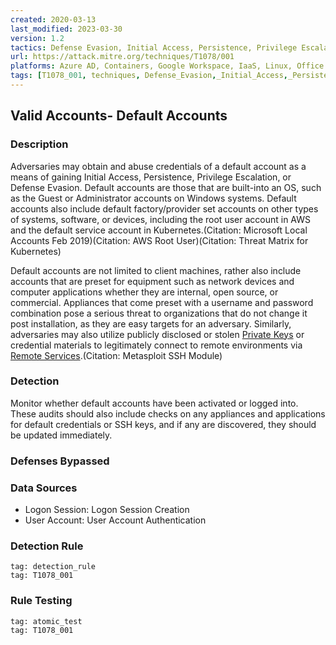 ```yaml
---
created: 2020-03-13
last_modified: 2023-03-30
version: 1.2
tactics: Defense Evasion, Initial Access, Persistence, Privilege Escalation
url: https://attack.mitre.org/techniques/T1078/001
platforms: Azure AD, Containers, Google Workspace, IaaS, Linux, Office 365, SaaS, Windows, macOS
tags: [T1078_001, techniques, Defense_Evasion,_Initial_Access,_Persistence,_Privilege_Escalation]
---
```


## Valid Accounts- Default Accounts

### Description

Adversaries may obtain and abuse credentials of a default account as a means of gaining Initial Access, Persistence, Privilege Escalation, or Defense Evasion. Default accounts are those that are built-into an OS, such as the Guest or Administrator accounts on Windows systems. Default accounts also include default factory/provider set accounts on other types of systems, software, or devices, including the root user account in AWS and the default service account in Kubernetes.(Citation: Microsoft Local Accounts Feb 2019)(Citation: AWS Root User)(Citation: Threat Matrix for Kubernetes)

Default accounts are not limited to client machines, rather also include accounts that are preset for equipment such as network devices and computer applications whether they are internal, open source, or commercial. Appliances that come preset with a username and password combination pose a serious threat to organizations that do not change it post installation, as they are easy targets for an adversary. Similarly, adversaries may also utilize publicly disclosed or stolen [Private Keys](https://attack.mitre.org/techniques/T1552/004) or credential materials to legitimately connect to remote environments via [Remote Services](https://attack.mitre.org/techniques/T1021).(Citation: Metasploit SSH Module)

### Detection

Monitor whether default accounts have been activated or logged into. These audits should also include checks on any appliances and applications for default credentials or SSH keys, and if any are discovered, they should be updated immediately.

### Defenses Bypassed



### Data Sources

  - Logon Session: Logon Session Creation
  -  User Account: User Account Authentication
### Detection Rule

```query
tag: detection_rule
tag: T1078_001
```

### Rule Testing

```query
tag: atomic_test
tag: T1078_001
```
